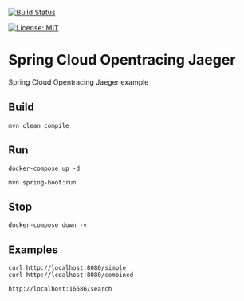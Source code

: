 [![Build Status](https://travis-ci.com/claudioaltamura/spring-cloud-opentracing-jaeger.svg?branch=master)](https://travis-ci.com/github/claudioaltamura/spring-cloud-opentracing-jaeger)

[![License: MIT](https://img.shields.io/badge/License-MIT-yellow.svg)](https://opensource.org/licenses/MIT)

# Spring Cloud Opentracing Jaeger
Spring Cloud Opentracing Jaeger example

## Build

    mvn clean compile

## Run

    docker-compose up -d

    mvn spring-boot:run

## Stop

    docker-compose down -v

## Examples

    curl http://localhost:8080/simple
    curl http://lcoalhost:8080/combined

    http://localhost:16686/search
